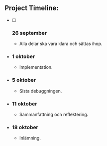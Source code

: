 ## Project Timeline:

- [ ] ### 26 september
    - Alla delar ska vara klara och sättas ihop.
- ### 1 oktober
    - Implementation.
- ### 5 oktober
    - Sista debuggningen.
- ### 11 oktober
    - Sammanfattning och reflektering.
- ### 18 oktober
    - Inlämning.